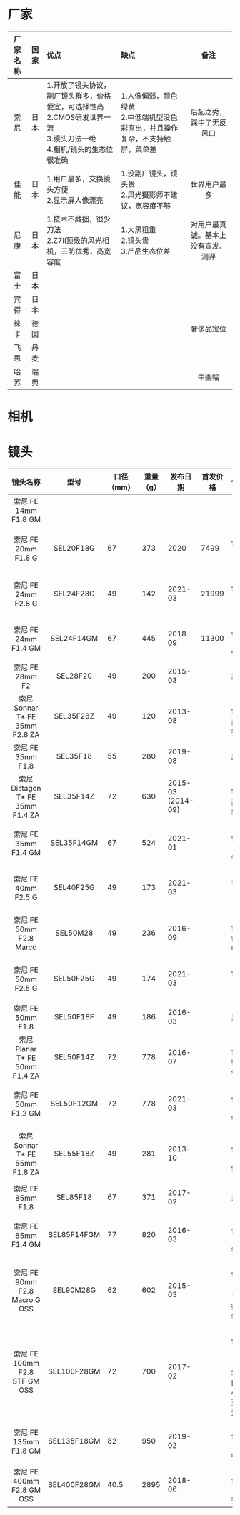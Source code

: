 # 厂家

| 厂家名称 | 国家 | 优点                                                         | 缺点                                                         |                备注                |
| :------: | :--: | :----------------------------------------------------------- | :----------------------------------------------------------- | :--------------------------------: |
|   索尼   | 日本 | 1.开放了镜头协议，副厂镜头群多，价格便宜，可选择性高<br />2.CMOS研发世界一流<br />3.镜头刀法一绝<br />4.相机/镜头的生态位很准确 | 1.人像偏弱，颜色绿黄<br />2.中低端机型没色彩直出，并且操作复杂，不支持触屏，菜单差 |      后起之秀，踩中了无反风口      |
|   佳能   | 日本 | 1.用户最多，交换镜头方便<br />2.显示屏人像漂亮               | 1.没副厂镜头，镜头贵<br />2.风光摄影师不建议，宽容度不够     |            世界用户最多            |
|   尼康   | 日本 | 1.技术不藏拙，很少刀法<br />2.Z7Ⅱ顶级的风光相机，三防优秀，高宽容度 | 1.大黑粗重<br />2.镜头贵<br />3.产品生态位差                 | 对用户最真诚。基本上没有宣发、测评 |
|   富士   | 日本 |                                                              |                                                              |                                    |
|   宾得   | 日本 |                                                              |                                                              |                                    |
|   徕卡   | 德国 |                                                              |                                                              |             奢侈品定位             |
|   飞思   | 丹麦 |                                                              |                                                              |                                    |
|   哈苏   | 瑞典 |                                                              |                                                              |               中画幅               |



# 相机



# 镜头



|             镜头名称             |    型号     | 口径（mm） | 重量（g） | 发布日期          | 首发价格 | 备注                               | 点评                            |
| :------------------------------: | :---------: | -------------- | ----- | ----------------- | -------- | :--------------------------------------: | -------------------------------- |
| 索尼 FE 14mm F1.8 GM |  |  |  |  |  |  | 星空头 |
|       索尼 FE 20mm F1.8 G        |  SEL20F18G  | 67             | 373  | 2020              | 7499     | 黑色，G镜头                      |                       |
|       索尼 FE 24mm F2.8 G        |  SEL24F28G  | 49             | 142  | 2021-03           | 21999    | 黑色，G镜头                      |                       |
|       索尼 FE 24mm F1.4 GM       | SEL24F14GM  | 67             | 445  | 2018-09           | 11300    | 黑色，GM镜头                  |                   |
|         索尼 FE 28mm F2          |  SEL28F20   | 49             | 200  | 2015-03           |          | 黑色                                 |                                  |
|  索尼 Sonnar T* FE 35mm F2.8 ZA  |  SEL35F28Z  | 49             | 120  | 2013-08           |          | 黑色，蔡司镜头                   |                    |
|        索尼 FE 35mm F1.8         |  SEL35F18   | 55             | 280  | 2019-08           |          | 黑色                                 |                                  |
| 索尼 Distagon T* FE 35mm F1.4 ZA |  SEL35F14Z  | 72             | 630  | 2015-03 (2014-09) |          | 黑色，蔡司镜头                   |                    |
|       索尼 FE 35mm F1.4 GM       | SEL35F14GM  | 67             | 524  | 2021-01           |          | 黑色，GM镜头                  |                   |
|       索尼 FE 40mm F2.5 G        |  SEL40F25G  | 49             | 173  | 2021-03           |          | 黑色，G镜头                      |                       |
|     索尼 FE 50mm F2.8 Marco      |  SEL50M28   | 49             | 236  | 2016-09           |          | 黑色，微距镜头                       |                        |
|       索尼 FE 50mm F2.5 G        |  SEL50F25G  | 49             | 174  | 2021-03           |          | 黑色，G镜头                      |                       |
|        索尼 FE 50mm F1.8         |  SEL50F18F  | 49             | 186  | 2016-03           |          | 黑色                                 |                                  |
|  索尼 Planar T* FE 50mm F1.4 ZA  |  SEL50F14Z  | 72             | 778  | 2016-07           |          | 黑色，蔡司镜头                   |                    |
|       索尼 FE 50mm F1.2 GM       | SEL50F12GM  | 72             | 778  | 2021-03           |          | 黑色，GM镜头                  |                   |
| 索尼 Sonnar T* FE 55mm F1.8 ZA  |  SEL55F18Z  | 49             | 281  | 2013-10           |          | 黑色，GM镜头                   | 老镜头，适合一镜扫街   |
|        索尼 FE 85mm F1.8         |  SEL85F18   | 67             | 371  | 2017-02           |          | 黑色                                 |                                  |
|       索尼 FE 85mm F1.4 GM       | SEL85F14FGM | 77             | 820  | 2016-03           |          | 黑色，GM镜头                  |                   |
|  索尼 FE 90mm F2.8 Macro G OSS   |  SEL90M28G  | 62             | 602  | 2015-03           |          | 黑色，G镜头，微距镜头            |             |
|  索尼 FE 100mm F2.8 STF GM OSS   | SEL100F28GM | 72             | 700  | 2017-02           |          | 黑色，GM镜头，内置APD变迹滤镜 |  |
|      索尼 FE 135mm F1.8 GM       | SEL135F18GM | 82             | 950  | 2019-02           |          | 黑色，GM镜头                  | 空气切割           |
|    索尼 FE 400mm F2.8 GM OSS     | SEL400F28GM | 40.5           | 2895 | 2018-06           |          | 白色，GM镜头                  |                   |